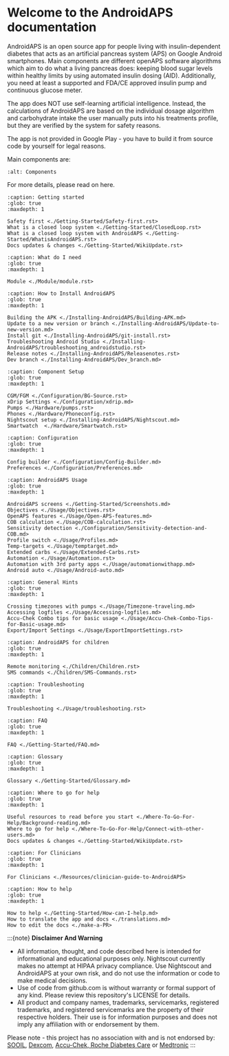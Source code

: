 # Welcome to the AndroidAPS documentation

AndroidAPS is an open source app for people living with insulin-dependent diabetes that acts as an artificial pancreas system (APS) on Google Android smartphones. Main components are different openAPS software algorithms which aim to do what a living pancreas does: keeping blood sugar levels within healthy limits by using automated insulin dosing (AID). Additionally, you need at least a supported and FDA/CE approved insulin pump and continuous glucose meter.

The app does NOT use self-learning artificial intelligence. Instead, the calculations of AndroidAPS are based on the individual dosage algorithm and carbohydrate intake the user manually puts into his treatments profile, but they are verified by the system for safety reasons.

The app is not provided in Google Play - you have to build it from source code by yourself for legal reasons.

Main components are:

```{image} images/modules-female.png
:alt: Components
```

For more details, please read on here.

```{toctree}
:caption: Getting started
:glob: true
:maxdepth: 1

Safety first <./Getting-Started/Safety-first.rst>
What is a closed loop system <./Getting-Started/ClosedLoop.rst>
What is a closed loop system with AndroidAPS <./Getting-Started/WhatisAndroidAPS.rst>
Docs updates & changes <./Getting-Started/WikiUpdate.rst>
```

```{toctree}
:caption: What do I need
:glob: true
:maxdepth: 1

Module <./Module/module.rst>
```

```{toctree}
:caption: How to Install AndroidAPS
:glob: true
:maxdepth: 1

Building the APK <./Installing-AndroidAPS/Building-APK.md>
Update to a new version or branch <./Installing-AndroidAPS/Update-to-new-version.md>
Install git <./Installing-AndroidAPS/git-install.rst>
Troubleshooting Android Studio <./Installing-AndroidAPS/troubleshooting_androidstudio.rst>
Release notes <./Installing-AndroidAPS/Releasenotes.rst>
Dev branch <./Installing-AndroidAPS/Dev_branch.md>
```

```{toctree}
:caption: Component Setup
:glob: true
:maxdepth: 1

CGM/FGM <./Configuration/BG-Source.rst>
xDrip Settings <./Configuration/xdrip.md>
Pumps <./Hardware/pumps.rst>
Phones <./Hardware/Phoneconfig.rst>
Nightscout setup <./Installing-AndroidAPS/Nightscout.md>
Smartwatch  <./Hardware/Smartwatch.rst>
```

```{toctree}
:caption: Configuration
:glob: true
:maxdepth: 1

Config builder <./Configuration/Config-Builder.md>
Preferences <./Configuration/Preferences.md>
```

```{toctree}
:caption: AndroidAPS Usage
:glob: true
:maxdepth: 1

AndroidAPS screens <./Getting-Started/Screenshots.md>
Objectives <./Usage/Objectives.rst>
OpenAPS features <./Usage/Open-APS-features.md>
COB calculation <./Usage/COB-calculation.rst>
Sensitivity detection <./Configuration/Sensitivity-detection-and-COB.md>
Profile switch <./Usage/Profiles.md>
Temp-targets <./Usage/temptarget.md>
Extended carbs <./Usage/Extended-Carbs.rst>
Automation <./Usage/Automation.rst>
Automation with 3rd party apps <./Usage/automationwithapp.md>
Android auto <./Usage/Android-auto.md>
```

```{toctree}
:caption: General Hints
:glob: true
:maxdepth: 1

Crossing timezones with pumps <./Usage/Timezone-traveling.md>
Accessing logfiles <./Usage/Accessing-logfiles.md>
Accu-Chek Combo tips for basic usage <./Usage/Accu-Chek-Combo-Tips-for-Basic-usage.md>
Export/Import Settings <./Usage/ExportImportSettings.rst>
```

```{toctree}
:caption: AndroidAPS for children
:glob: true
:maxdepth: 1

Remote monitoring <./Children/Children.rst>
SMS commands <./Children/SMS-Commands.rst>
```

```{toctree}
:caption: Troubleshooting
:glob: true
:maxdepth: 1

Troubleshooting <./Usage/troubleshooting.rst>
```

```{toctree}
:caption: FAQ
:glob: true
:maxdepth: 1

FAQ <./Getting-Started/FAQ.md>
```

```{toctree}
:caption: Glossary
:glob: true
:maxdepth: 1

Glossary <./Getting-Started/Glossary.md>
```

```{toctree}
:caption: Where to go for help
:glob: true
:maxdepth: 1

Useful resources to read before you start <./Where-To-Go-For-Help/Background-reading.md>
Where to go for help <./Where-To-Go-For-Help/Connect-with-other-users.md>
Docs updates & changes <./Getting-Started/WikiUpdate.rst>
```

```{toctree}
:caption: For Clinicians
:glob: true
:maxdepth: 1

For Clinicians <./Resources/clinician-guide-to-AndroidAPS>
```

```{toctree}
:caption: How to help
:glob: true
:maxdepth: 1

How to help <./Getting-Started/How-can-I-help.md>
How to translate the app and docs <./translations.md>
How to edit the docs <./make-a-PR>
```

:::{note}
**Disclaimer And Warning**

- All information, thought, and code described here is intended for informational and educational purposes only. Nightscout currently makes no attempt at HIPAA privacy compliance. Use Nightscout and AndroidAPS at your own risk, and do not use the information or code to make medical decisions.
- Use of code from github.com is without warranty or formal support of any kind. Please review this repository's LICENSE for details.
- All product and company names, trademarks, servicemarks, registered trademarks, and registered servicemarks are the property of their respective holders. Their use is for information purposes and does not imply any affiliation with or endorsement by them.

Please note - this project has no association with and is not endorsed by: [SOOIL](http://www.sooil.com/eng/), [Dexcom](http://www.dexcom.com/), [Accu-Chek, Roche Diabetes Care](http://www.accu-chek.com/) or [Medtronic](http://www.medtronic.com/)
:::
